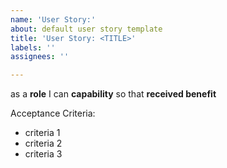 ```yaml
---
name: 'User Story:'
about: default user story template
title: 'User Story: <TITLE>'
labels: ''
assignees: ''

---
```


as a **role** I can **capability** so that **received benefit**

Acceptance Criteria:
- criteria 1
- criteria 2
- criteria 3
